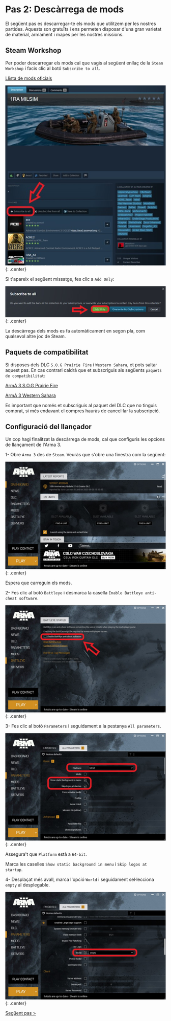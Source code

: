 # Pas 2: Descàrrega de mods

El següent pas es descarregar-te els mods que utilitzem per les nostres partides. Aquests son gratuïts i ens permeten disposar d'una gran varietat de material, armament i mapes per les nostres missions.

## Steam Workshop

Per poder descarregar els mods cal que vagis al següent enllaç de la `Steam Workshop` i facis clic al botó `Subscribe to all`.

[Llista de mods oficials](https://steamcommunity.com/sharedfiles/filedetails/?id=3166393484)

![image](_imatges/llistamods.jpg){: .center}

Si t'apareix el següent missatge, fes clic a `Add Only`:

![image](_imatges/llistamods2.jpg){: .center}

La descàrrega dels mods es fa automàticament en segon pla, com qualsevol altre joc de Steam.

## Paquets de compatibilitat

Si disposes dels DLC `S.O.G Prairie Fire` i `Western Sahara`, et pots saltar aquest pas. En cas contrari caldrà que et subscriguis als següents `paquets de compatibilitat`:

[ArmA 3 S.O.G Prairie Fire](https://steamcommunity.com/sharedfiles/filedetails/?id=2477276806)

[ArmA 3 Western Sahara](https://steamcommunity.com/sharedfiles/filedetails/?id=2636962953)

Es important que només et subscriguis al paquet del DLC que no tinguis comprat, si més endavant el compres hauràs de cancel·lar la subscripció.

## Configuració del llançador

Un cop hagi finalitzat la descàrrega de mods, cal que configuris les opcions de llançament de l'Arma 3.

1- Obre `Arma 3` des de `Steam`. Veuràs que s'obre una finestra com la següent:

![image](_imatges/configuracio.jpg){: .center}

Espera que carreguin els mods.

2- Fes clic al botó `Battleye` i desmarca la casella `Enable Battleye anti-cheat software`.

![image](_imatges/battleye.jpg){: .center}

3- Fes clic al botó `Parameters` i seguidament a la pestanya `All parameters`.

![image](_imatges/parametres1.jpg){: .center}

Assegura't que `Platform` està a `64-bit`.

Marca les caselles `Show static background in menu` i `Skip logos at startup`.

4- Desplaçat més avall, marca l'opció `World` i seguidament sel·lecciona `empty` al desplegable.

![image](_imatges/parametres2.jpg){: .center}

[Següent pas >](http://arma.cavallersdelcel.cat/gn/pas3)
